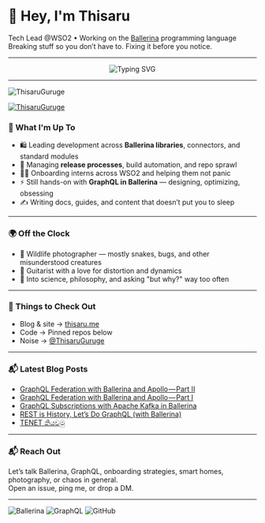 # 👋 Hey, I'm Thisaru

Tech Lead @WSO2 • Working on the [Ballerina](https://ballerina.io) programming language  
Breaking stuff so you don’t have to. Fixing it before you notice.

---

<p align="center">
  <img src="https://readme-typing-svg.herokuapp.com?font=Fira+Code&size=24&duration=3000&pause=2000&color=F76C6C&center=true&vCenter=true&width=500&lines=Hi+I'm+Thisaru;Tech+Lead+%40+WSO2;Ballerina+Language+Contributor;Wildlife+Photographer+%26+Guitarist" alt="Typing SVG" />
</p>

---

<p align="left"> <img src="https://komarev.com/ghpvc/?username=ThisaruGuruge&label=Profile%20views&color=0e75b6&style=flat" alt="ThisaruGuruge" /> </p>

<p align="left"> <a href="https://github.com/ryo-ma/github-profile-trophy"><img src="https://github-profile-trophy.vercel.app/?username=ThisaruGuruge&theme=dracula&title=-Followers&column=4&margin-w=15&margin-h=15" alt="ThisaruGuruge" /></a> </p>

### 🔭 What I'm Up To

- 🛍️ Leading development across **Ballerina libraries**, connectors, and standard modules  
- 🚀 Managing **release processes**, build automation, and repo sprawl  
- 👨‍🏫 Onboarding interns across WSO2 and helping them not panic  
- ⚡️ Still hands-on with **GraphQL in Ballerina** — designing, optimizing, obsessing  
- ✍️ Writing docs, guides, and content that doesn’t put you to sleep

---

### 🌍 Off the Clock

- 🦎 Wildlife photographer — mostly snakes, bugs, and other misunderstood creatures  
- 🎸 Guitarist with a love for distortion and dynamics  
- 🧠 Into science, philosophy, and asking "but why?" way too often

---

### 📌 Things to Check Out

- Blog & site → [thisaru.me](https://thisaru.me)  
- Code → Pinned repos below  
- Noise → [@ThisaruGuruge](https://twitter.com/ThisaruGuruge)

---

### 📬 Latest Blog Posts

<!-- BLOG-POST-LIST:START -->
- [GraphQL Federation with Ballerina and Apollo — Part II](https://medium.com/ballerina-techblog/graphql-federation-with-ballerina-and-apollo-part-ii-d05ee4fcd796?source=rss-ce30d56b8733------2)
- [GraphQL Federation with Ballerina and Apollo — Part I](https://medium.com/ballerina-techblog/graphql-federation-with-ballerina-and-apollo-part-i-680f5aeae131?source=rss-ce30d56b8733------2)
- [GraphQL Subscriptions with Apache Kafka in Ballerina](https://medium.com/ballerina-techblog/graphql-subscriptions-with-apache-kafka-in-ballerina-b3c296d333cd?source=rss-ce30d56b8733------2)
- [REST is History, Let’s Do GraphQL &lpar;with Ballerina&rpar;](https://medium.com/ballerina-techblog/rest-is-history-lets-do-graphql-with-ballerina-dce7510b61e8?source=rss-ce30d56b8733------2)
- [TENET කියවමු](https://thisaru.medium.com/tenet-%E0%B6%9A%E0%B7%92%E0%B6%BA%E0%B7%80%E0%B6%B8%E0%B7%94-3c1d543d8125?source=rss-ce30d56b8733------2)
<!-- BLOG-POST-LIST:END -->

---

### 📬 Reach Out

Let’s talk Ballerina, GraphQL, onboarding strategies, smart homes, photography, or chaos in general.  
Open an issue, ping me, or drop a DM.

---

![Ballerina](https://img.shields.io/badge/Ballerina-52C3C2?style=for-the-badge&logo=ballerina)
![GraphQL](https://img.shields.io/badge/GraphQL-E10098?style=for-the-badge&logo=graphql)
![GitHub](https://img.shields.io/badge/GitHub-181717?style=for-the-badge&logo=github)
